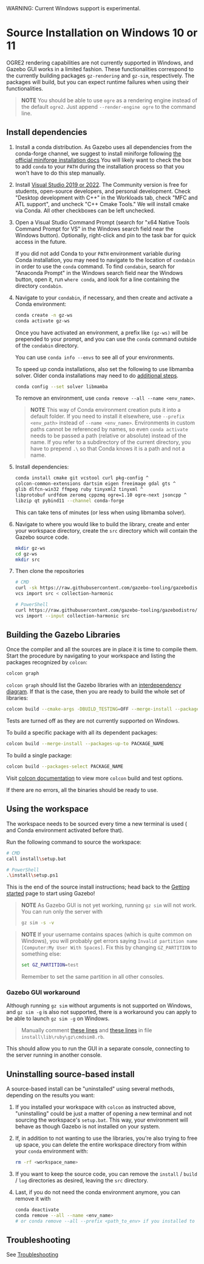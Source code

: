 <div class="warning">
WARNING: Current Windows support is experimental.
</div>

# Source Installation on Windows 10 or 11

OGRE2 rendering capabilities are not currently supported in Windows, and Gazebo GUI
works in a limited fashion. These functionalities correspond to the currently
building packages `gz-rendering` and `gz-sim`, respectively. The packages will build,
but you can expect runtime failures when using their functionalities.

> **NOTE**
> You should be able to use `ogre` as a rendering engine instead of the default `ogre2`.
> Just append `--render-engine ogre` to the command line.

## Install dependencies

1. Install a conda distribution. As Gazebo uses all dependencies from the conda-forge channel,
   we suggest to install miniforge following [the official miniforge installation docs](https://github.com/conda-forge/miniforge#windows)
   You will likely want to check the box to add `conda` to your `PATH`
   during the installation process so that you won't have to do this step manually.

2. Install [Visual Studio 2019 or 2022](https://visualstudio.microsoft.com/downloads/).
   The Community version is free for students, open-source developers, and personal
   development. Check "Desktop development with C++" in the Workloads tab,
   check "MFC and ATL support", and uncheck "C++ Cmake Tools." We will install
   cmake via Conda. All other checkboxes can be left unchecked.

3. Open a Visual Studio Command Prompt (search for "x64 Native Tools Command Prompt
   for VS" in the Windows search field near the Windows button). Optionally,
   right-click and pin to the task bar for quick access in the future.

   If you did not add Conda to your `PATH` environment variable during Conda installation,
   you may need to navigate to the location of `condabin` in order to use the `conda` command.
   To find `condabin`, search for "Anaconda Prompt" in the Windows search field near the
   Windows button, open it, run `where conda`, and look for a line containing the directory `condabin`.

4. Navigate to your `condabin`, if necessary, and then create and activate a Conda environment:
   ```bash
   conda create -n gz-ws
   conda activate gz-ws
   ```
   Once you have activated an environment, a prefix like `(gz-ws)` will be prepended to
   your prompt, and you can use the `conda` command outside of the `condabin` directory.

   You can use `conda info --envs` to see all of your environments.

   To speed up conda installations, also set the following to use libmamba solver.
   Older conda installations may need to do [additional steps](https://www.anaconda.com/blog/a-faster-conda-for-a-growing-community).
   ```bash
   conda config --set solver libmamba
   ```
   To remove an environment, use `conda remove --all --name <env_name>`.

   > **NOTE**
   > This way of Conda environment creation puts it into a default folder. If you need
     to install it elsewhere, use `--prefix <env_path>` instead of `--name <env_name>`.
     Environments in custom paths cannot be referenced by names, so even `conda activate`
     needs to be passed a path (relative or absolute) instead of the name. If you refer
     to a subdirectory of the current directory, you have to prepend `.\` so that Conda
     knows it is a path and not a name.

5. Install dependencies:
   ```bash
   conda install cmake git vcstool curl pkg-config ^
   colcon-common-extensions dartsim eigen freeimage gdal gts ^
   glib dlfcn-win32 ffmpeg ruby tinyxml2 tinyxml ^
   libprotobuf urdfdom zeromq cppzmq ogre=1.10 ogre-next jsoncpp ^
   libzip qt pybind11 --channel conda-forge
   ```
   This can take tens of minutes (or less when using libmamba solver).

6. Navigate to where you would like to build the library, create and enter your workspace directory,
   create the `src` directory which will contain the Gazebo source code.
   ```bash
   mkdir gz-ws
   cd gz-ws
   mkdir src
   ```

7. Then clone the repositories
   ```bash
   # CMD
   curl -sk https://raw.githubusercontent.com/gazebo-tooling/gazebodistro/master/collection-harmonic.yaml -o collection-harmonic
   vcs import src < collection-harmonic

   # PowerShell
   curl https://raw.githubusercontent.com/gazebo-tooling/gazebodistro/master/collection-harmonic.yaml -o collection-harmonic
   vcs import --input collection-harmonic src
   ```

## Building the Gazebo Libraries

Once the compiler and all the sources are in place it is time to compile them.
Start the procedure by navigating to your workspace and listing the packages
recognized by `colcon`:

```bash
colcon graph
```

`colcon graph` should list the Gazebo libraries with an
[interdependency diagram](https://colcon.readthedocs.io/en/released/reference/verb/graph.html#example-output).
If that is the case, then you are ready to build the whole set of libraries:

```bash
colcon build --cmake-args -DBUILD_TESTING=OFF --merge-install --packages-up-to gz-sim8 gz-tools2
```
Tests are turned off as they are not currently supported on Windows.

To build a specific package with all its dependent packages:

```bash
colcon build --merge-install --packages-up-to PACKAGE_NAME
```

To build a single package:

```bash
colcon build --packages-select PACKAGE_NAME
```

Visit [colcon documentation](https://colcon.readthedocs.io/en/released/#) to view more `colcon` build and test options.

If there are no errors, all the binaries should be ready to use.

## Using the workspace

The workspace needs to be sourced every time a new terminal is used (
and Conda environment activated before that).

Run the following command to source the workspace:

```bash
# CMD
call install\setup.bat

# PowerShell
.\install\setup.ps1
```

This is the end of the source install instructions; head back to the [Getting started](/docs/all/getstarted)
page to start using Gazebo!

> **NOTE**
> As Gazebo GUI is not yet working, running `gz sim` will not work. You can run only the server with
> ```cmd
> gz sim -s -v
> ```

> **NOTE**
> If your username contains spaces (which is quite common on Windows), you will probably get errors
>  saying `Invalid partition name [Computer:My User With Spaces]`. Fix this by changing `GZ_PARTITION`
>  to something else:
> ```cmd
> set GZ_PARTITION=test
> ```
> Remember to set the same partition in all other consoles.

### Gazebo GUI workaround

Although running `gz sim` without arguments is not supported on Windows,
and `gz sim -g` is also not supported, there is a workaround you can apply
to be able to launch `gz sim -g` on Windows.

> Manually comment [these lines](https://github.com/gazebosim/gz-sim/blob/gz-sim7_7.5.0/src/cmd/cmdsim.rb.in#L497-L501) and [these lines](https://github.com/gazebosim/gz-sim/blob/gz-sim7_7.5.0/src/cmd/cmdsim.rb.in#L558-L562) in file `install\lib\ruby\gz\cmdsim8.rb`.

This should allow you to run the GUI in a separate console, connecting to the server running in another console.

## Uninstalling source-based install

A source-based install can be "uninstalled" using several methods, depending on
the results you want:

  1. If you installed your workspace with `colcon` as instructed above, "uninstalling"
     could be just a matter of opening a new terminal and not sourcing the
     workspace's `setup.bat`. This way, your environment will behave as though
     Gazebo is not installed on your system.

  2. If, in addition to not wanting to use the libraries, you're also trying to
     free up space, you can delete the entire workspace directory from within
     your `conda` environment with:

     ```bash
     rm -rf <workspace_name>
     ```

  3. If you want to keep the source code, you can remove the
     `install` / `build` / `log` directories as desired, leaving the `src` directory.

  4. Last, if you do not need the conda environment anymore, you can remove it with

     ```bash
     conda deactivate
     conda remove --all --name <env_name>
     # or conda remove --all --prefix <path_to_env> if you installed to custom path
     ```

## Troubleshooting

See [Troubleshooting](/docs/harmonic/troubleshooting#windows)
